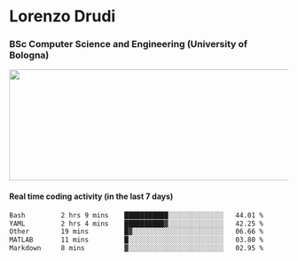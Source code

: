 # Lorenzo Drudi
### BSc Computer Science and Engineering (University of Bologna)

<img src="https://github-readme-stats-lorenzodrudi.vercel.app/api?username=LorenzoDrudi&count_private=true&show_icons=true&theme=gruvbox" height=200px width=550px>

<!---Use wakatime plugins to track the coding time--->
#### Real time coding activity (in the last 7 days)
<!--START_SECTION:waka-->

```txt
Bash         2 hrs 9 mins    ███████████░░░░░░░░░░░░░░   44.01 %
YAML         2 hrs 4 mins    ██████████▓░░░░░░░░░░░░░░   42.25 %
Other        19 mins         █▓░░░░░░░░░░░░░░░░░░░░░░░   06.66 %
MATLAB       11 mins         █░░░░░░░░░░░░░░░░░░░░░░░░   03.80 %
Markdown     8 mins          ▓░░░░░░░░░░░░░░░░░░░░░░░░   02.95 %
```

<!--END_SECTION:waka-->

